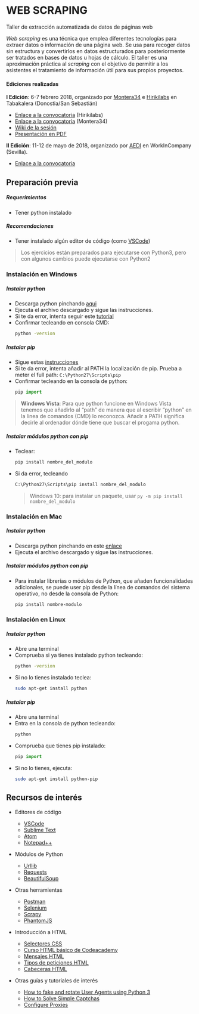 # WEB SCRAPING

Taller de extracción automatizada de datos de páginas web

*Web scraping* es una técnica que emplea diferentes tecnologías para extraer datos o información de una página web. Se usa para recoger datos sin estructura y convertirlos en datos estructurados para posteriormente ser tratados en bases de datos u hojas de cálculo. El taller es una aproximación práctica al *scraping* con el objetivo de permitir a los asistentes el tratamiento de información útil para sus propios proyectos.

#### Ediciones realizadas

**I Edición**: 6-7 febrero 2018, organizado por [Montera34](https://montera34.com/) e [Hirikilabs](http://hirikilabs.tabakalera.eu/) en Tabakalera (Donostia/San Sebastián)
- [Enlace a la convocatoria](https://www.tabakalera.eu/es/web-scraping-como-extraer-datos-estructurados-de-una-web) (Hirikilabs)
- [Enlace a la convocatoria](https://montera34.com/project/liberar-datos-scraping-hirikilabs/) (Montera34)
- [Wiki de la sesión](https://wiki.montera34.com/taller-web-scraping-hirikilabs)
- [Presentación en PDF](https://drive.google.com/file/d/1BIBtPx_3jmzzdteznUkrT53xNYX9e5a9/view?usp=sharing)

**II Edición**: 11-12 de mayo de 2018, organizado por [AEDI](http://www.aedisevilla.es/) en WorkInCompany (Sevilla).
- [Enlace a la convocatoria](http://www.aedisevilla.es/events/web-scraping/)

## Preparación previa

##### Requerimientos
- Tener python instalado

##### Recomendaciones
- Tener instalado algún editor de código (como [VSCode](https://code.visualstudio.com/))

> Los ejercicios están preparados para ejecutarse con Python3, pero con algunos cambios puede ejecutarse con Python2

### Instalación en Windows

##### Instalar python
- Descarga python pinchando [aqui](https://www.python.org/downloads/release/python-2715/)
- Ejecuta el archivo descargado y sigue las instrucciones.
- Si te da error, intenta seguir este [tutorial](https://www.quora.com/How-do-I-install-Python-in-Windows-8-1)
- Confirmar tecleando en consola CMD:
    ```sh
    python -version
    ```

##### Instalar pip
- Sigue estas [instrucciones](https://stackoverflow.com/questions/4750806/how-do-i-install-pip-on-windows#12476379)
- Si te da error, intenta añadir al PATH la localización de pip. Prueba a meter el full path:  `C:\Python27\Scripts\pip`
- Confirmar tecleando en la consola de python:
    ```python
    pip import
    ```

> **Windows Vista**: Para que python funcione en Windows Vista tenemos que añadirlo al “path” de manera que al escribir “python” en la linea de comandos (CMD) lo reconozca. Añadir a PATH significa decirle al ordenador dónde tiene que buscar el progama python.

##### Instalar módulos python con pip

- Teclear:
    ```python
    pip install nombre_del_modulo
    ```
- Si da error, tecleando
    ```cmd
    C:\Python27\Scripts\pip install nombre_del_modulo
    ```
    > Windows 10: para instalar un paquete, usar `py -m pip install nombre_del_modulo`

### Instalación en Mac

##### Instalar python
- Descarga python pinchando en este [enlace](https://www.python.org/ftp/python/3.6.4/python-3.6.4-macosx10.6.pkg)
- Ejecuta el archivo descargado y sigue las instrucciones.

##### Instalar módulos python con pip
- Para instalar librerías o módulos de Python, que añaden funcionalidades adicionales, se puede user pip desde la línea de comandos del sistema operativo, no desde la consola de Python:
    ```sh
    pip install nombre-modulo
    ```

### Instalación en Linux

##### Instalar python
- Abre una terminal
- Comprueba si ya tienes instalado python tecleando:
    ```sh
    python -version
    ```
- Si no lo tienes instalado teclea:
    ```sh
    sudo apt-get install python
    ```

##### Instalar pip
- Abre una terminal
- Entra en la consola de python tecleando:
    ```sh
    python
    ```
- Comprueba que tienes pip instalado:
    ```python
    pip import
    ```
- Si no lo tienes, ejecuta:
    ```sh
    sudo apt-get install python-pip
    ```

## Recursos de interés

- Editores de código
    - [VSCode](https://code.visualstudio.com/)
    - [Sublime Text](https://www.sublimetext.com/3)
    - [Atom](https://atom.io/)
    - [Notepad++](https://notepad-plus-plus.org/download/v7.5.6.html)

- Módulos de Python
    - [Urllib](https://docs.python.org/2/library/urllib.html)
    - [Requests](http://docs.python-requests.org/en/master/)
    - [BeautifulSoup](https://www.crummy.com/software/BeautifulSoup/bs4/doc/)

- Otras herramientas
    - [Postman](https://www.getpostman.com/)
    - [Selenium](http://www.seleniumhq.org/)
    - [Scrapy](https://scrapy.org/)
    - [PhantomJS](http://phantomjs.org/)

- Introducción a HTML
    - [Selectores CSS](https://css-tricks.com/how-css-selectors-work/)
    - [Curso HTML básico de Codeacademy](https://www.codecademy.com/courses/web-beginner-en-HZA3b/0/1?curriculum_id=50579fb998b470000202dc8b)
    - [Mensajes HTML](https://developer.mozilla.org/en-US/docs/Web/HTTP/Messages)
    - [Tipos de peticiones HTML](https://en.wikipedia.org/wiki/Hypertext_Transfer_Protocol#Request_methods)
    - [Cabeceras HTML](https://en.wikipedia.org/wiki/List_of_HTTP_header_fields)

- Otras guías y tutoriales de interés
    - [How to fake and rotate User Agents using Python 3](https://www.scrapehero.com/how-to-fake-and-rotate-user-agents-using-python-3/)
    - [How to Solve Simple Captchas](https://www.scrapehero.com/how-to-solve-simple-captchas-using-python-tesseract/)
    - [Configure Proxies](https://docs.python.org/3.5/howto/urllib2.html#proxies)
